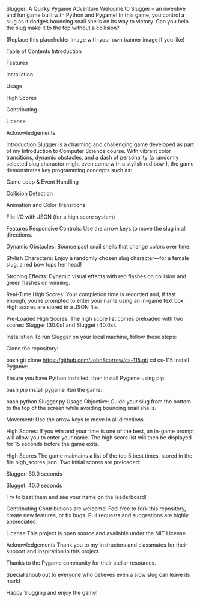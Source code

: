 Slugger: A Quirky Pygame Adventure
Welcome to Slugger – an inventive and fun game built with Python and Pygame! In this game, you control a slug as it dodges bouncing snail shells on its way to victory. Can you help the slug make it to the top without a collision?

(Replace this placeholder image with your own banner image if you like)

Table of Contents
Introduction

Features

Installation

Usage

High Scores

Contributing

License

Acknowledgements

Introduction
Slugger is a charming and challenging game developed as part of my Introduction to Computer Science course. With vibrant color transitions, dynamic obstacles, and a dash of personality (a randomly selected slug character might even come with a stylish red bow!), the game demonstrates key programming concepts such as:

Game Loop & Event Handling

Collision Detection

Animation and Color Transitions

File I/O with JSON (for a high score system)

Features
Responsive Controls: Use the arrow keys to move the slug in all directions.

Dynamic Obstacles: Bounce past snail shells that change colors over time.

Stylish Characters: Enjoy a randomly chosen slug character—for a female slug, a red bow tops her head!

Strobing Effects: Dynamic visual effects with red flashes on collision and green flashes on winning.

Real-Time High Scores: Your completion time is recorded and, if fast enough, you’re prompted to enter your name using an in-game text box. High scores are stored in a JSON file.

Pre-Loaded High Scores: The high score list comes preloaded with two scores: Slugger (30.0s) and Slugget (40.0s).

Installation
To run Slugger on your local machine, follow these steps:

Clone the repository:

bash
git clone https://github.com/JohnScarrow/cs-115.git
cd cs-115
Install Pygame:

Ensure you have Python installed, then install Pygame using pip:

bash
pip install pygame
Run the game:

bash
python Slugger.py
Usage
Objective: Guide your slug from the bottom to the top of the screen while avoiding bouncing snail shells.

Movement: Use the arrow keys to move in all directions.

High Scores: If you win and your time is one of the best, an in-game prompt will allow you to enter your name. The high score list will then be displayed for 15 seconds before the game exits.

High Scores
The game maintains a list of the top 5 best times, stored in the file high_scores.json. Two initial scores are preloaded:

Slugger: 30.0 seconds

Slugget: 40.0 seconds

Try to beat them and see your name on the leaderboard!

Contributing
Contributions are welcome! Feel free to fork this repository, create new features, or fix bugs. Pull requests and suggestions are highly appreciated.

License
This project is open source and available under the MIT License.

Acknowledgements
Thank you to my instructors and classmates for their support and inspiration in this project.

Thanks to the Pygame community for their stellar resources.

Special shout-out to everyone who believes even a slow slug can leave its mark!

Happy Slugging and enjoy the game!
